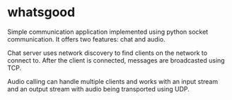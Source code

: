 # whatsgood

Simple communication application implemented using python socket communication.
It offers two features: chat and audio. 

Chat server uses network discovery to find clients on the network to connect to.
After the client is connected, messages are broadcasted using TCP.

Audio calling can handle multiple clients and works with an input stream and an output stream with audio being transported using UDP. 
